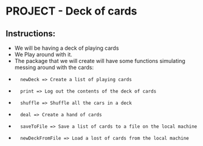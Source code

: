 # PROJECT - Deck of cards

## Instructions:

- We will be having a deck of playing cards
- We Play around with it.
- The package that we will create will have some functions simulating messing around with the cards:
-       newDeck => Create a list of playing cards
-       print => Log out the contents of the deck of cards
-       shuffle => Shuffle all the cars in a deck
-       deal => Create a hand of cards
-       saveToFile => Save a list of cards to a file on the local machine
-       newDeckFromFile => Load a lost of cards from the local machine

